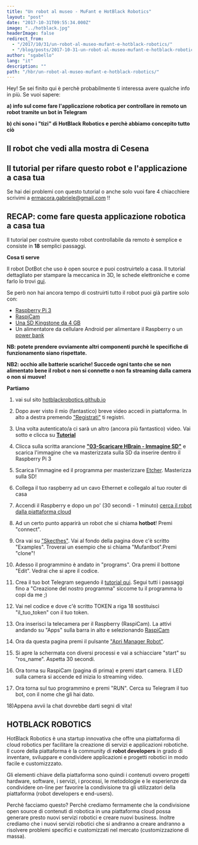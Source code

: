 ```yaml
---
title: "Un robot al museo - MuFant e HotBlack Robotics"
layout: "post"
date: "2017-10-31T09:55:34.000Z"
image: "../hotblack.jpg"
headerImage: false
redirect_from:
  - "/2017/10/31/un-robot-al-museo-mufant-e-hotblack-robotics/"
  - "/blog/posts/2017-10-31-un-robot-al-museo-mufant-e-hotblack-robotics"
author: "sgabello"
lang: "it"
description: ""
path: "/hbr/un-robot-al-museo-mufant-e-hotblack-robotics/"
---
```


Hey! Se sei finito qui è perchè probabilmente ti interessa avere qualche info in più. Se vuoi sapere:

**a) info sul come fare l'applicazione robotica per controllare in remoto un robot tramite un bot in Telegram**

**b) chi sono i "tizi" di HotBlack Robotics e perchè abbiamo concepito tutto ciò**

## Il robot che vedi alla mostra di Cesena

<YouTube videoId="9lyAfzyFcQQ" />

## Il tutorial per rifare questo robot e l'applicazione a casa tua

Se hai dei problemi con questo tutorial o anche solo vuoi fare 4 chiacchiere scrivimi a ermacora.gabriele@gmail.com !!

<YouTube videoId="E9NX3vx4WSw" />

## RECAP: come fare questa applicazione robotica a casa tua

Il tutorial per costruire questo robot controllabile da remoto è semplice e consiste in **18** semplici passaggi.

**Cosa ti serve**

Il robot DotBot che uso è open source e puoi costruirtelo a casa. Il tutorial dettagliato per stampare la meccanica in 3D, le schede elettroniche e come farlo lo trovi [qui](http://hotblackrobotics.github.io/blog/posts/2017-02-08-dotbot-tutorial-hardware).

Se però non hai ancora tempo di costruirti tutto il robot puoi già partire solo con:

- [Raspberry Pi 3](https://www.raspberrypi.org/products/raspberry-pi-3-model-b/)
- [RaspiCam](https://www.raspberrypi.org/products/camera-module-v2/)
- [Una SD Kingstone da 4 GB](https://www.amazon.it/Kingston-SDC4-4GB-MicroSDHC-Adattatore/dp/B000VX6XL6)
- Un alimentatore da cellulare Android per alimentare il Raspberry o un [power bank](https://www.amazon.it/RAVPower-Caricabatterie-Tecnologia-Universale-Smartphone/dp/B00YA01MC6/ref=sr_1_13?ie=UTF8&qid=1509721259&sr=8-13&keywords=ravpower+power+bank)

**NB: potete prendere ovviamente altri componenti purchè le specifiche di funzionamento siano rispettate.**

**NB2: occhio alle batterie scariche! Succede ogni tanto che se non alimentato bene il robot o non si connette o non fa streaming dalla camera o non si muove!**

**Partiamo**

1. vai sul sito [hotblackrobotics.github.io](http://hotblackrobotics.github.io/)

2. Dopo aver visto il mio (fantastico) breve video accedi in piattaforma. In alto a destra premendo ["Registrati"](http://hotblackrobotics.github.io/register) ti registri.

3. Una volta autenticato/a ci sarà un altro (ancora più fantastico) video. Vai sotto e clicca su [**Tutorial**](http://hotblackrobotics.github.io/blog/posts/supporto-tecnico)

4. Clicca sulla scritta arancione **["03-Scaricare HBrain - Immagine SD"](http://hotblackrobotics.github.io/blog/posts/2017-03-24-immagine-sd-per-la-cloud-e-configurazione)** e scarica l'immagine che va masterizzata sulla SD da inserire dentro il Raspberry Pi 3

5. Scarica l'immagine ed il programma per masterizzare [Etcher](https://etcher.io/). Masterizza sulla SD!

6. Collega il tuo raspberry ad un cavo Ethernet e collegalo al tuo router di casa

7. Accendi il Raspberry e dopo un po' (30 secondi - 1 minuto) [cerca il robot dalla piattaforma cloud](http://hotblackrobotics.github.io/cloud/index)

8. Ad un certo punto apparirà un robot che si chiama **hotbot**! Premi "connect".

9. Ora vai su ["Skecthes"](http://hotblackrobotics.github.io/cloud/sketch/). Vai al fondo della pagina dove c'è scritto "Examples". Troverai un esempio che si chiama "Mufantbot".Premi "clone"!

10. Adesso il programmino è andato in "programs". Ora premi il bottone "Edit". Vedrai che si apre il codice.

11. Crea il tuo bot Telegram seguendo il [tutorial qui](http://hotblackrobotics.github.io/blog/posts/2017-02-16-tutorial-sviluppiamo-un-bot-telegram-in-ros). Segui tutti i passaggi fino a "Creazione del nostro programma" siccome tu il programma lo copi da me ;)

12. Vai nel codice e dove c'è scritto TOKEN a riga 18 sostituisci "il_tuo_token" con il tuo token.

13. Ora inserisci la telecamera per il Raspberry (RaspiCam). La attivi andando su "Apps" sulla barra in alto e selezionando [RaspiCam](http://hotblackrobotics.github.io/cloud/webgui/camera)

14. Ora da questa pagina premi il pulsante ["Apri Manager Robot"](http://192.168.0.101:9001/).

15. Si apre la schermata con diversi processi e vai a schiacciare "start" su "ros_name". Aspetta 30 secondi.

16. Ora torna su RaspiCam (pagina di prima) e premi start camera. Il LED sulla camera si accende ed inizia lo streaming video.

17. Ora torna sul tuo programmino e premi "RUN". Cerca su Telegram il tuo bot, con il nome che gli hai dato.

18)Appena avvii la chat dovrebbe darti segni di vita!

## HOTBLACK ROBOTICS

HotBlack Robotics è una startup innovativa che offre una piattaforma di cloud robotics per facilitare la creazione di servizi e applicazioni robotiche. Il cuore della piattaforma è la community di **robot developers** in grado di inventare, sviluppare e condividere applicazioni e progetti robotici in modo facile e customizzzato.

Gli elementi chiave della piattaforma sono quindi i contenuti ovvero progetti hardware, software, i servizi, i processi, le metodologie e le esperienze da condividere on-line per favorire la condivisione tra gli utilizzatori della piattaforma (robot developers e end-users).

Perchè facciamo questo? Perchè crediamo fermamente che la condivisione open source di contenuti di robotica in una piattaforma cloud possa generare presto nuovi servizi robotici e creare nuovi business. Inoltre crediamo che i nuovi servizi robotici che si andranno a creare andranno a risolvere problemi specifici e customizzati nel mercato (customizzazione di massa).
